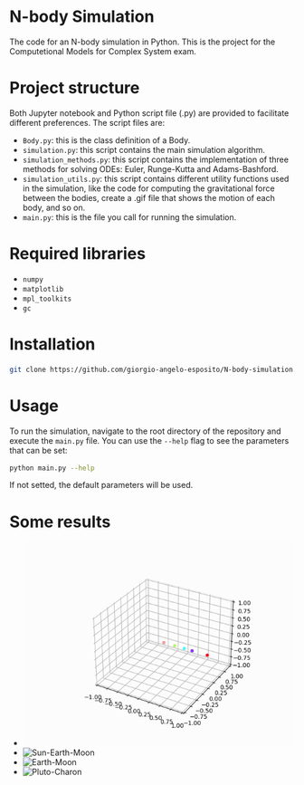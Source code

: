 # N-body Simulation

The code for an N-body simulation in Python. This is the project for the Computetional Models for Complex System exam.

# Project structure

Both Jupyter notebook and Python script file (.py) are provided to facilitate different preferences.
The script files are:

* `Body.py`: this is the class definition of a Body.
* `simulation.py`: this script contains the main simulation algorithm. 
* `simulation_methods.py`: this script contains the implementation of three methods for solving ODEs: Euler, Runge-Kutta and Adams-Bashford.
* `simulation_utils.py`: this script contains different utility functions used in the simulation, like the code for computing the gravitational force between the bodies, create a .gif file that shows the motion of each body, and so on.
* `main.py`: this is the file you call for running the simulation.

# Required libraries

* `numpy`
* `matplotlib`
* `mpl_toolkits`
* `gc`

# Installation
```bash
git clone https://github.com/giorgio-angelo-esposito/N-body-simulation.git cd N-body-simulation
```

# Usage

To run the simulation, navigate to the root directory of the repository and execute the `main.py` file. You can use the `--help` flag to see the parameters that can be set:

```bash
python main.py --help
```

If not setted, the default parameters will be used.

# Some results

- ![Solar System (4 planets)](https://github.com/giorgio-angelo-esposito/N-body-simulation/blob/main/gifs/solar_system_4.gif)
- ![Sun-Earth-Moon](https://github.com/giorgio-angelo-esposito/N-body-simulation/blob/main/gifs/sun_earth_moon.gif)
- ![Earth-Moon](https://github.com/giorgio-angelo-esposito/N-body-simulation/blob/main/gifs/earth_moon.gif)
- ![Pluto-Charon](https://github.com/giorgio-angelo-esposito/N-body-simulation/blob/main/gifs/pluto_charon.gif)
